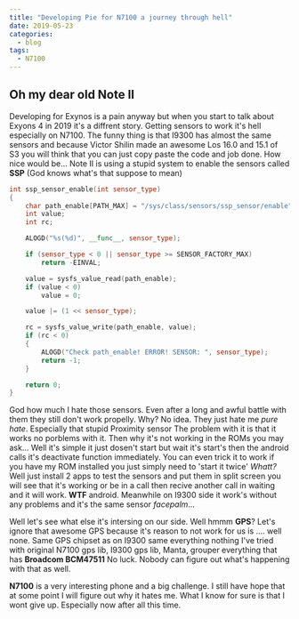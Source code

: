 ```yaml
---
title: "Developing Pie for N7100 a journey through hell"
date: 2019-05-23
categories:
  - blog
tags:
  - N7100
---
```


## Oh my dear old Note II

Developing for Exynos is a pain anyway but when you start to talk about Exyons 4 in 2019 it's a diffrent story.
Getting sensors to work it's hell especially on N7100. The funny thing is that I9300 has almost the same sensors and because Victor Shilin made an awesome Los 16.0 and 15.1 of S3 you will think that you can just copy paste the code and job done. How nice would be...
Note II is using a stupid system to enable the sensors called **SSP** (God knows what's that suppose to mean)


```cpp
int ssp_sensor_enable(int sensor_type)
{
	char path_enable[PATH_MAX] = "/sys/class/sensors/ssp_sensor/enable";
	int value;
	int rc;

	ALOGD("%s(%d)", __func__, sensor_type);

	if (sensor_type < 0 || sensor_type >= SENSOR_FACTORY_MAX)
		return -EINVAL;

	value = sysfs_value_read(path_enable);
	if (value < 0)
		value = 0;

	value |= (1 << sensor_type);

	rc = sysfs_value_write(path_enable, value);
	if (rc < 0)
	{
		ALOGD("Check path_enable! ERROR! SENSOR: ", sensor_type);
		return -1;
	}

	return 0;
}
```

God how much I hate those sensors. Even after a long and awful battle with them they still don't work propelly. 
Why? No idea. They just hate me *pure hate*. Especially that stupid Proximity sensor
The problem with it is that it works no porblems with it. Then why it's not working in the ROMs you may ask... Well it's simple it just dosen't start but wait it's start's then the android calls it's deactivate function immediately. You can even trick it to work if you have my ROM installed you just simply need to 'start it twice' *Whatt?* Well just install 2 apps to test the sensors and put them in split screen you will see that it's working or be in a call then recive another call in waiting and it will work. **WTF** android. Meanwhile on I9300 side it work's without any problems and it's the same sensor *facepalm*...

Well let's see what else it's intersing on our side. Well hmmm **GPS**? 
Let's ignore that awesome GPS because it's reason to not work for us is .... well none. Same GPS chipset as on I9300 same everything nothing I've tried with original N7100 gps lib, I9300 gps lib, Manta, grouper everything that has **Broadcom BCM47511** No luck. Nobody can figure out what's happening with that as well. 

**N7100** is a very interesting phone and a big challenge. I still have hope that at some point I will figure out why it hates me. What I know for sure is that I wont give up. Especially now after all this time. 